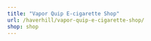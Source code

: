 ```yaml
---
title: "Vapor Quip E-cigarette Shop"
url: /haverhill/vapor-quip-e-cigarette-shop/
shop: shop
---
```

